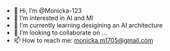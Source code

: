 - 👋 Hi, I’m @Monicka-123
- 👀 I’m interested in  AI and Ml
- 🌱 I’m currently learning desigining an AI architecture
- 💞️ I’m looking to collaborate on ...
- 📫 How to reach me: monicka.m1705@gmail.com

<!---
Monicka-123/Monicka-123 is a ✨ special ✨ repository because its `README.md` (this file) appears on your GitHub profile.
You can click the Preview link to take a look at your changes.
--->
